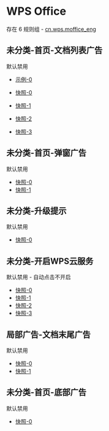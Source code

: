 # WPS Office

存在 6 规则组 - [cn.wps.moffice_eng](/src/apps/cn.wps.moffice_eng.ts)

## 未分类-首页-文档列表广告

默认禁用

- [示例-0](https://github.com/gkd-kit/subscription/assets/38517192/57787554-0443-4bc0-9f29-1759aae07b9b)

- [快照-0](https://i.gkd.li/i/12505350)
- [快照-1](https://i.gkd.li/i/12505286)
- [快照-2](https://i.gkd.li/i/12505365)
- [快照-3](https://i.gkd.li/i/13259090)

## 未分类-首页-弹窗广告

默认禁用

- [快照-0](https://i.gkd.li/i/13259097)
- [快照-1](https://i.gkd.li/i/12882712)

## 未分类-升级提示

默认禁用

- [快照-0](https://i.gkd.li/i/12882371)

## 未分类-开启WPS云服务

默认禁用 - 自动点击不开启

- [快照-0](https://i.gkd.li/i/12882536)
- [快照-1](https://i.gkd.li/i/12882610)
- [快照-2](https://i.gkd.li/i/12882678)
- [快照-3](https://i.gkd.li/i/12882554)

## 局部广告-文档末尾广告

默认禁用

- [快照-0](https://i.gkd.li/i/13513911)
- [快照-1](https://i.gkd.li/i/13513914)

## 未分类-首页-底部广告

默认禁用

- [快照-0](https://i.gkd.li/i/13804525)
